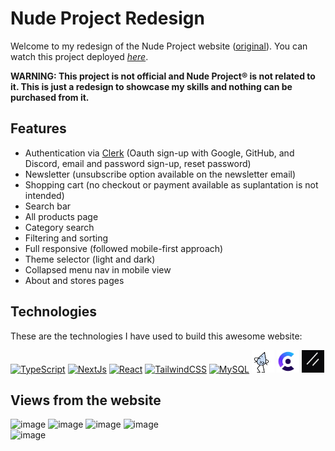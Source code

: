 # Nude Project Redesign
Welcome to my redesign of the Nude Project website ([original](https://nude-project.com/)). You can watch this project deployed [<i>here</i>](https://nude-project-redesign.vercel.app/).

**WARNING: This project is not official and Nude Project® is not related to it. This is just a redesign to showcase my skills and nothing can be purchased from it.**

## Features
- Authentication via [Clerk](https://clerk.com/) (Oauth sign-up with Google, GitHub, and Discord, email and password sign-up, reset password)
- Newsletter (unsubscribe option available on the newsletter email)
- Shopping cart (no checkout or payment available as suplantation is not intended)
- Search bar
- All products page
- Category search
- Filtering and sorting
- Full responsive (followed mobile-first approach)
- Theme selector (light and dark)
- Collapsed menu nav in mobile view
- About and stores pages

## Technologies
These are the technologies I have used to build this awesome website:
<p align="left">
<a href="https://www.typescriptlang.org/" target="_blank" rel="noreferrer"><img src="https://raw.githubusercontent.com/danielcranney/readme-generator/main/public/icons/skills/typescript-colored.svg" width="36" height="36" alt="TypeScript" /></a>
<a href="https://nextjs.org/docs" target="_blank" rel="noreferrer"><img src="https://raw.githubusercontent.com/danielcranney/readme-generator/main/public/icons/skills/nextjs-colored.svg" width="36" height="36" alt="NextJs" /></a>
<a href="https://reactjs.org/" target="_blank" rel="noreferrer"><img src="https://raw.githubusercontent.com/danielcranney/readme-generator/main/public/icons/skills/react-colored.svg" width="36" height="36" alt="React" /></a>
<a href="https://tailwindcss.com/" target="_blank" rel="noreferrer"><img src="https://raw.githubusercontent.com/danielcranney/readme-generator/main/public/icons/skills/tailwindcss-colored.svg" width="36" height="36" alt="TailwindCSS" /></a>
<a href="https://www.mysql.com/" target="_blank" rel="noreferrer"><img src="https://raw.githubusercontent.com/danielcranney/readme-generator/main/public/icons/skills/mysql-colored.svg" width="36" height="36" alt="MySQL" /></a>
<a href="https://orm.drizzle.team/" target="_blank" rel="noreferrer"><img src="readme_files/drizzle.png" width="36" height="36" alt="DrizzleORM" /></a>
<a href="https://clerk.com/" target="_blank" rel="noreferrer"><img src="readme_files/clerk.png" width="36" height="36" alt="Clerk" /></a>
<a href="https://ui.shadcn.com/" target="_blank" rel="noreferrer"><img src="readme_files/shadcn-ui.png" width="36" height="36" alt="shadcn/ui" /></a>
</p>

## Views from the website
![image](https://github.com/ZeberMVP/nude-project-redesign/assets/106594858/e9a78754-e97f-46d9-8e1c-12c21a6a3371)
![image](https://github.com/ZeberMVP/nude-project-redesign/assets/106594858/dfdff1d7-d29c-48bc-a4c8-d6e30d2d363c)
![image](https://github.com/ZeberMVP/nude-project-redesign/assets/106594858/2f7b448a-28ca-41c4-8b9a-b699027878ca)
![image](https://github.com/ZeberMVP/nude-project-redesign/assets/106594858/83e0cc25-f030-4b26-880f-6bdfe7bd934c) <br>
![image](https://github.com/ZeberMVP/nude-project-redesign/assets/106594858/cac8a383-d7d6-443a-9a73-7164b9ac123c)


